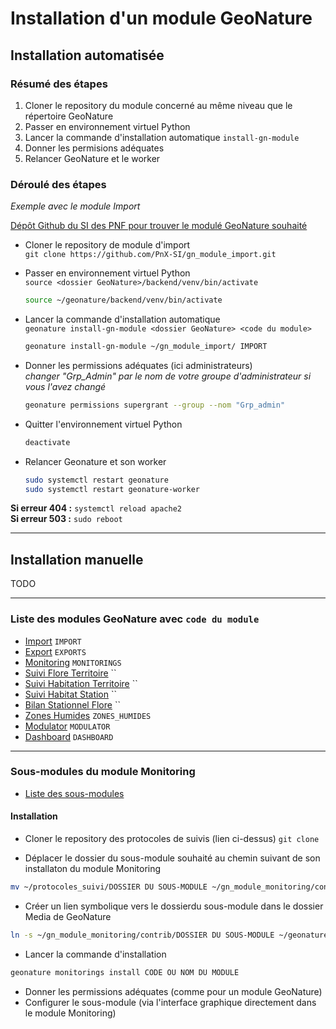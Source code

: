 # Installation d'un module GeoNature


## Installation automatisée

### **Résumé des étapes**
1. Cloner le repository du module concerné au même niveau que le répertoire GeoNature
2. Passer en environnement virtuel Python
3. Lancer la commande d'installation automatique `install-gn-module`
4. Donner les permisions adéquates
5. Relancer GeoNature et le worker


### **Déroulé des étapes**  
*Exemple avec le module Import* 

[Dépôt Github du SI des PNF pour trouver le modulé GeoNature souhaité](https://github.com/PnX-SI)

+ Cloner le repository de module d'import  
  `git clone https://github.com/PnX-SI/gn_module_import.git`

+ Passer en environnement virtuel Python  
  `source <dossier GeoNature>/backend/venv/bin/activate`  
  ```bash
  source ~/geonature/backend/venv/bin/activate
  ```

+ Lancer la commande d'installation automatique  
  `geonature install-gn-module <dossier GeoNature> <code du module>`  
  ```bash
  geonature install-gn-module ~/gn_module_import/ IMPORT
  ```

+ Donner les permissions adéquates (ici administrateurs)  
  *changer "Grp_Admin" par le nom de votre groupe d'administrateur si vous l'avez changé* 
  ```bash
  geonature permissions supergrant --group --nom "Grp_admin"
  ```

+ Quitter l'environnement virtuel Python
  ```bash
  deactivate
  ```

+ Relancer Geonature et son worker  
  ```bash
  sudo systemctl restart geonature
  sudo systemctl restart geonature-worker
  ```
   
**Si erreur 404 :** `systemctl reload apache2`   
**Si erreur 503 :** `sudo reboot`

---

## Installation manuelle
TODO

---

### Liste des modules GeoNature avec `code du module`
+ [Import](https://github.com/PnX-SI/gn_module_import) `IMPORT`
+ [Export](https://github.com/PnX-SI/gn_module_export) `EXPORTS`
+ [Monitoring](https://github.com/PnX-SI/gn_module_monitoring) `MONITORINGS`
+ [Suivi Flore Territoire](https://github.com/PnX-SI/gn_module_suivi_flore_territoire) ``
+ [Suivi Habitation Territoire](https://github.com/PnX-SI/gn_module_suivi_habitat_territoire) ``
+ [Suivi Habitat Station](https://github.com/PnX-SI/gn_module_monitoring_habitat_station) ``
+ [Bilan Stationnel Flore](https://github.com/PnX-SI/gn_module_flore_prioritaire) ``
+ [Zones Humides](https://github.com/PnX-SI/gn_module_ZH) `ZONES_HUMIDES`
+ [Modulator](https://github.com/PnX-SI/gn_modulator) `MODULATOR`
+ [Dashboard](https://github.com/PnX-SI/gn_module_dashboard) `DASHBOARD`

---

### Sous-modules du module Monitoring
+ [Liste des sous-modules](https://github.com/PnX-SI/protocoles_suivi)

#### Installation
+ Cloner le repository des protocoles de suivis (lien ci-dessus) `git clone`

+ Déplacer le dossier du sous-module souhaité au chemin suivant de son installaton du module Monitoring
```bash
mv ~/protocoles_suivi/DOSSIER DU SOUS-MODULE ~/gn_module_monitoring/contrib
```
+ Créer un lien symbolique vers le dossierdu sous-module dans le dossier Media de GeoNature
```bash
ln -s ~/gn_module_monitoring/contrib/DOSSIER DU SOUS-MODULE ~/geonature/backend/media/monitorings/DOSSIER DU SOUS-MODULE
```
+ Lancer la commande d'installation
```bash
geonature monitorings install CODE OU NOM DU MODULE
```
+ Donner les permissions adéquates (comme pour un module GeoNature)
+ Configurer le sous-module (via l'interface graphique directement dans le module Monitoring)
